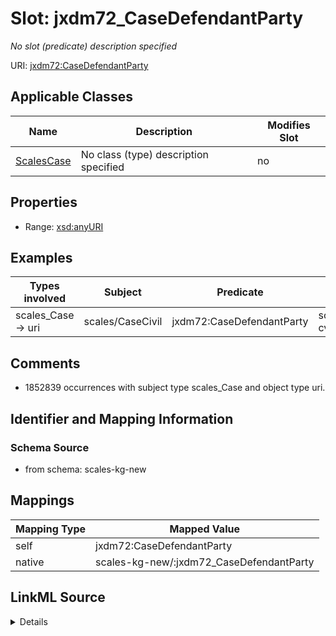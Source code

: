 

# Slot: jxdm72_CaseDefendantParty


_No slot (predicate) description specified_





URI: [jxdm72:CaseDefendantParty](http://release.niem.gov/niem/domains/jxdm/7.2/#CaseDefendantParty)



<!-- no inheritance hierarchy -->





## Applicable Classes

| Name | Description | Modifies Slot |
| --- | --- | --- |
| [ScalesCase](../classes/ScalesCase.md) | No class (type) description specified |  no  |







## Properties

* Range: [xsd:anyURI](http://www.w3.org/2001/XMLSchema#anyURI)






## Examples

| Types involved | Subject | Predicate | Object |
| --- | --- | --- | --- |
| scales_Case → uri | scales/CaseCivil | jxdm72:CaseDefendantParty | scales/Agent/almd;;1:16-cv-00016_a1 |


## Comments

* 1852839 occurrences with subject type scales_Case and object type uri.

## Identifier and Mapping Information







### Schema Source


* from schema: scales-kg-new




## Mappings

| Mapping Type | Mapped Value |
| ---  | ---  |
| self | jxdm72:CaseDefendantParty |
| native | scales-kg-new/:jxdm72_CaseDefendantParty |




## LinkML Source

<details>

```yaml
name: jxdm72_CaseDefendantParty
description: No slot (predicate) description specified
comments:
- 1852839 occurrences with subject type scales_Case and object type uri.
examples:
- description: scales_Case → uri
  object:
    example_object: scales/Agent/almd;;1:16-cv-00016_a1
    example_object_type: uri
    example_predicate: jxdm72:CaseDefendantParty
    example_subject: scales/CaseCivil
    example_subject_type: scales_Case
from_schema: scales-kg-new
rank: 1000
slot_uri: jxdm72:CaseDefendantParty
alias: jxdm72_CaseDefendantParty
domain_of:
- scales_Case
range: uri

```
</details>